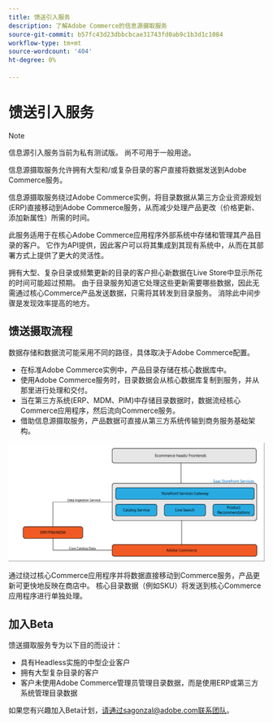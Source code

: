 ```yaml
---
title: 馈送引入服务
description: 了解Adobe Commerce的信息源摄取服务
source-git-commit: b57fc43d23dbbcbcae31743fd0ab9c1b3d1c1084
workflow-type: tm+mt
source-wordcount: '404'
ht-degree: 0%

---
```



# 馈送引入服务

>[!NOTE]
>
>信息源引入服务当前为私有测试版。 尚不可用于一般用途。

信息源摄取服务允许拥有大型和/或复杂目录的客户直接将数据发送到Adobe Commerce服务。

信息源摄取服务绕过Adobe Commerce实例，将目录数据从第三方企业资源规划(ERP)直接移动到Adobe Commerce服务，从而减少处理产品更改（价格更新、添加新属性）所需的时间。

此服务适用于在核心Adobe Commerce应用程序外部系统中存储和管理其产品目录的客户。 它作为API提供，因此客户可以将其集成到其现有系统中，从而在其部署方式上提供了更大的灵活性。

拥有大型、复杂目录或频繁更新的目录的客户担心新数据在Live Store中显示所花的时间可能超过预期。 由于目录服务知道它处理这些更新需要哪些数据，因此无需通过核心Commerce产品发送数据，只需将其转发到目录服务。 消除此中间步骤是发现效率提高的地方。

## 馈送摄取流程

数据存储和数据流可能采用不同的路径，具体取决于Adobe Commerce配置。

* 在标准Adobe Commerce实例中，产品目录存储在核心数据库中。
* 使用Adobe Commerce服务时，目录数据会从核心数据库复制到服务，并从那里进行处理和交付。
* 当在第三方系统(ERP、MDM、PIM)中存储目录数据时，数据流经核心Commerce应用程序，然后流向Commerce服务。
* 借助信息源摄取服务，产品数据可直接从第三方系统传输到商务服务基础架构。

![馈送引入服务](assets/feed-ingestion.png)

通过绕过核心Commerce应用程序并将数据直接移动到Commerce服务，产品更新可更快地反映在商店中。 核心目录数据（例如SKU）将发送到核心Commerce应用程序进行单独处理。

## 加入Beta

馈送摄取服务专为以下目的而设计：

* 具有Headless实施的中型企业客户
* 拥有大型复杂目录的客户
* 客户未使用Adobe Commerce管理员管理目录数据，而是使用ERP或第三方系统管理目录数据

如果您有兴趣加入Beta计划，请通过sagonzal@adobe.com联系团队。
